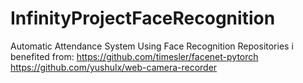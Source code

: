 # InfinityProjectFaceRecognition
Automatic Attendance System Using Face Recognition
Repositories i benefited from:
https://github.com/timesler/facenet-pytorch
https://github.com/yushulx/web-camera-recorder
